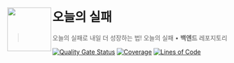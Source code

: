 # 오늘의 실패 <img src="https://github.com/TodaysFail/TodaysFail-Backend/assets/64088250/706fd4e4-1ac7-49d1-8601-7ce0bd591a04" align=left width=100>

> 오늘의 실패로 내일 더 성장하는 법! 오늘의 실패 • <b>백엔드</b> 레포지토리

[![Quality Gate Status](https://sonarcloud.io/api/project_badges/measure?project=TodaysFail_TodaysFail-Backend&metric=alert_status)](https://sonarcloud.io/summary/new_code?id=TodaysFail_TodaysFail-Backend)
[![Coverage](https://sonarcloud.io/api/project_badges/measure?project=TodaysFail_TodaysFail-Backend&metric=coverage)](https://sonarcloud.io/summary/new_code?id=TodaysFail_TodaysFail-Backend)
[![Lines of Code](https://sonarcloud.io/api/project_badges/measure?project=TodaysFail_TodaysFail-Backend&metric=ncloc)](https://sonarcloud.io/summary/new_code?id=TodaysFail_TodaysFail-Backend)